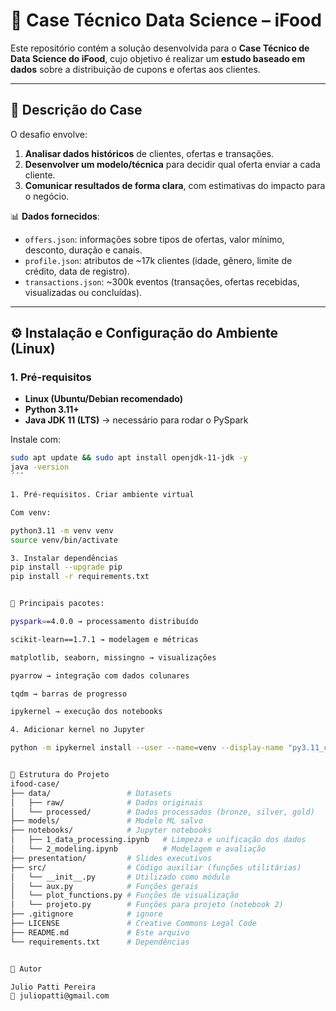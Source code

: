 # 🍕 Case Técnico Data Science – iFood

Este repositório contém a solução desenvolvida para o **Case Técnico de Data Science do iFood**, cujo objetivo é realizar um **estudo baseado em dados** sobre a distribuição de cupons e ofertas aos clientes. 

---

## 📖 Descrição do Case

O desafio envolve:
1. **Analisar dados históricos** de clientes, ofertas e transações.  
2. **Desenvolver um modelo/técnica** para decidir qual oferta enviar a cada cliente.  
3. **Comunicar resultados de forma clara**, com estimativas do impacto para o negócio.  

📊 **Dados fornecidos**:
- `offers.json`: informações sobre tipos de ofertas, valor mínimo, desconto, duração e canais.  
- `profile.json`: atributos de ~17k clientes (idade, gênero, limite de crédito, data de registro).  
- `transactions.json`: ~300k eventos (transações, ofertas recebidas, visualizadas ou concluídas).  

---

## ⚙️ Instalação e Configuração do Ambiente (Linux)

### 1. Pré-requisitos

- **Linux (Ubuntu/Debian recomendado)**
- **Python 3.11+**
- **Java JDK 11 (LTS)** → necessário para rodar o PySpark

Instale com:

```bash
sudo apt update && sudo apt install openjdk-11-jdk -y
java -version
´´´

1. Pré-requisitos. Criar ambiente virtual  

Com venv:

python3.11 -m venv venv
source venv/bin/activate

3. Instalar dependências
pip install --upgrade pip
pip install -r requirements.txt


📌 Principais pacotes:

pyspark==4.0.0 → processamento distribuído

scikit-learn==1.7.1 → modelagem e métricas

matplotlib, seaborn, missingno → visualizações

pyarrow → integração com dados colunares

tqdm → barras de progresso

ipykernel → execução dos notebooks

4. Adicionar kernel no Jupyter

python -m ipykernel install --user --name=venv --display-name "py3.11_case_ifood"


📂 Estrutura do Projeto
ifood-case/
├── data/                 # Datasets
│   ├── raw/              # Dados originais
│   └── processed/        # Dados processados (bronze, silver, gold)
├── models/               # Modelo ML salvo
├── notebooks/            # Jupyter notebooks
│   ├── 1_data_processing.ipynb   # Limpeza e unificação dos dados
│   └── 2_modeling.ipynb          # Modelagem e avaliação
├── presentation/         # Slides executivos
├── src/                  # Código auxiliar (funções utilitárias)
│   └── __init__.py       # Utilizado como módulo
│   └── aux.py            # Funções gerais
│   └── plot_functions.py # Funções de visualização
│   └── projeto.py        # Funções para projeto (notebook 2)
├── .gitignore            # ignore
├── LICENSE               # Creative Commons Legal Code
├── README.md             # Este arquivo
└── requirements.txt      # Dependências


👤 Autor

Julio Patti Pereira
📧 juliopatti@gmail.com